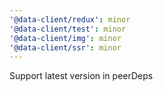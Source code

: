 ```yaml
---
'@data-client/redux': minor
'@data-client/test': minor
'@data-client/img': minor
'@data-client/ssr': minor
---
```


Support latest version in peerDeps
